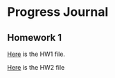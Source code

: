 # Progress Journal

## Homework 1

[Here](Files/HW1.html) is the HW1 file.

[Here](Files/Alp-Çıtıroğlu-HW2.html) is the HW2 file